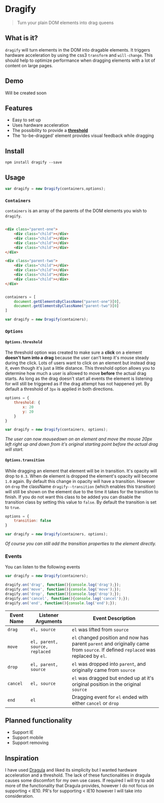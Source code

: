 # Dragify
> Turn your plain DOM elements into drag queens


## What is it?
`dragify` will turn elements in the DOM into dragable elements.
It triggers hardware acceleration by using the css3 `transform` and `will-change`.
This should help to optimize performance when dragging elements with a lot of content on large pages.


## Demo
Will be created soon


## Features

- Easy to set up
- Uses hardware acceleration
- The possibility to provide a [**threshold**][1]
- The 'to-be-dragged' element provides visual feedback while dragging


## Install
```
npm install dragify --save
```


## Usage
```js
var dragify = new Dragify(containers,options);

```

### `Containers`
`containers` is an array of the parents of the DOM elements you wish to `dragify`.

```html

<div class="parent-one">
	<div class="child"></div>
	<div class="child"></div>
	<div class="child"></div>
	<div class="child"></div>
</div>

<div class="parent-two">
	<div class="child"></div>
	<div class="child"></div>
	<div class="child"></div>
	<div class="child"></div>
</div>
```

```js

containers = [
	document.getElementsByClassName("parent-one")[0],
	document.getElementsByClassName("parent-two")[0]
]

var dragify = new Dragify(containers);
```


### `Options`

#### `Options.threshold`
The threshold option was created to make sure a **click** on a element **doesn't turn into a drag** because the user can't keep it's mouse steady during the click.
Lots of users want to click on an element but instead drag it, even though it's just a little distance.
This threshold option allows you to determine how much a user is allowed to move **before** the actual drag starts.
As long as the drag doesn't start all events the element is listening for will still be triggered as if the drag attempt has not happened yet.
By default a threshold of `3px` is applied in both directions.

```js
options = {
	threshold: {
		x: 20
		y: 20
	}
}

var dragify = new Dragify(containers, options);
```
*The user can now mousedown on an element and move the mouse 20px left right up and down from it's original starting point before the actual drag will start.*

#### `Options.transition`
While dragging an element that element will be in transition. It's opacity will drop to `0.3`. When de element is dropped the element's opacity will become `1.0` again.
By default this change in opacity will have a transition. However on `drop` the className `dragify--transition` (which enables this transition) will still be shown on the element due to the time it
takes for the transition to finish. If you do not want this class to be added you can disable the transition class by setting this value to `false`.
By default the transition is set to `true`.

```js
options = {
	transition: false
}

var dragify = new Dragify(containers, options);
```
*Of course you can still add the transition properties to the element directly.*


### Events
You can listen to the following events

```js
var dragify = new Dragify(containers);

dragify.on('drag', function(){console.log('drag');});
dragify.on('move', function(){console.log('move');});
dragify.on('drop', function(){console.log('drop');});
dragify.on('cancel', function(){console.log('cancel');});
dragify.on('end', function(){console.log('end');});
```

Event Name | Listener Arguments             | Event Description
-----------|--------------------------------|-------------------
`drag`     | `el, source`                   | `el` was lifted from `source`
`move`     | `el, parent, source, replaced` | `el` changed position and now has parent `parent` and originally came from `source`. If defined `replaced` was replaced by `el`.
`drop`     | `el, parent, source`           | `el` was dropped into `parent`, and originally came from `source`
`cancel`   | `el, source`                   | `el` was dragged but ended up at it's original position in the original `source`
`end`      | `el`                           | Dragging event for `el` ended with either `cancel` or `drop`


## Planned functionality
- Support IE
- Support mobile
- Support removing


## Inspiration
I have used [Dragula][2] and liked its simplicity but I wanted hardware acceleration and a threshold.
The lack of these functionalities in dragula causes some discomfort for my own use cases.
If required I will try to add more of the functionality that Dragula provides, however I do not focus on supporting < IE10.
PR's for supporting < IE10 however I will take into consideration.


[1]: #optionsthreshold
[2]: https://github.com/bevacqua/dragula/
